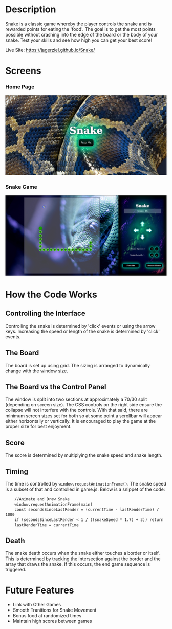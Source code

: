 # Description
Snake is a classic game whereby the player controls the snake and is rewarded points for eating the 'food'.  The goal is to get the most points possible without crashing into the edge of the board or the body of your snake.  Test your skills and see how high you can get your best score!

Live Site: https://jagerziel.github.io/Snake/

# Screens

### Home Page
![Homepage](./images/SnakeHomeRM.png "Home Page")

### Snake Game
![Snake Game](./images/SnakeGameRM.png "Game Page")

# How the Code Works

## Controlling the Interface
Controlling the snake is determined by 'click' events or using the arrow keys.  Increasing the speed or length of the snake is determined by 'click' events.

## The Board
The board is set up using grid.  The sizing is arranged to dynamically change with the window size.

## The Board vs the Control Panel
The window is split into two sections at approximately a 70/30 split (depending on screen size).  The CSS controls on the right side ensure the collapse will not interfere with the controls.  With that said, there are minimum screen sizes set for both so at some point a scrollbar will appear either horizontally or vertically.  It is encouraged to play the game at the proper size for best enjoyment.

## Score
The score is determined by multiplying the snake speed and snake length.

## Timing
The time is controlled by `window.requestAnimationFrame()`. The snake speed is a subset of that and controlled in game.js.  Below is a snippet of the code:

```
    //Animate and Draw Snake
    window.requestAnimationFrame(main)
    const secondsSinceLastRender = (currentTime - lastRenderTime) / 1000
    if (secondsSinceLastRender < 1 / ((snakeSpeed * 1.7) + 3)) return
    lastRenderTime = currentTime
```

## Death
The snake death occurs when the snake either touches a border or itself.  This is determined by tracking the intersection against the border and the array that draws the snake.  If this occurs, the end game sequence is triggered.



# Future Features
- Link with Other Games
- Smooth Tranitions for Snake Movement
- Bonus food at randomized times
- Maintain high scores between games
